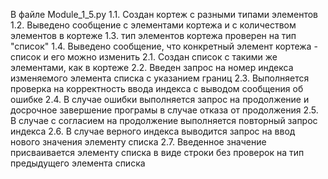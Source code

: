 В файле Module_1_5.py 
1.1. Создан кортеж с разными типами элементов
1.2. Выведено сообщение с элементами кортежа и с количеством элементов в кортеже
1.3. тип элементов кортежа проверен на тип "список"
1.4. Выведено сообщение, что конкретный элемент кортежа - список и его можно изменить
2.1. Создан список с такими же элементами, как в кортеже
2.2. Введен запрос на номер индекса изменяемого элемента списка с указанием границ
2.3. Выполняется проверка на корректность ввода индекса с выводом сообщения об ошибке
2.4. В случае ошибки выполняется запрос на продолжение и досрочное завершение програмы в случае отказа от продолжения
2.5. В случае с согласием на продолжение выполняется повторный запрос индекса
2.6. В случае верного индекса выводится запрос на ввод нового значения элементу списка
2.7. Введенное значение присваивается элементу списка в виде строки без проверок на тип предыдущего элемента списка
